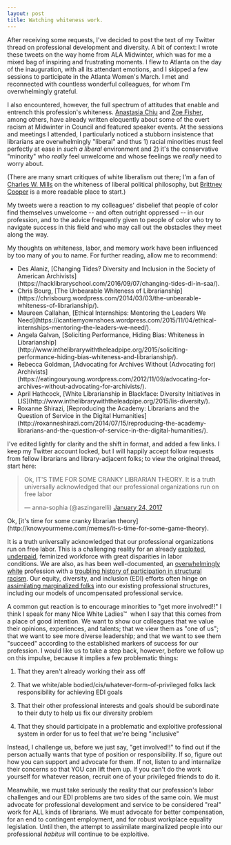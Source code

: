 ```yaml
---
layout: post
title: Watching whiteness work.
---
```

After receiving some requests, I've decided to post the text of my Twitter thread on professional development and diversity. A bit of context: I wrote these tweets on the way home from ALA Midwinter, which was for me a mixed bag of inspiring and frustrating moments. I flew to Atlanta on the day of the inauguration, with all its attendant emotions, and I skipped a few sessions to participate in the Atlanta Women's March. I met and reconnected with countless wonderful colleagues, for whom I'm overwhelmingly grateful.

I also encountered, however, the full spectrum of attitudes that enable and entrench this profession's whiteness. [Anastasia Chiu](https://thetokentwo.wordpress.com/2017/01/24/alatownhall/) and [Zoe Fisher](https://quickaskzoe.com/2017/02/06/tell-me-its-more-than-a-t-shirt/), among others, have already written eloquently about some of the overt racism at Midwinter in Council and featured speaker events. At the sessions and meetings I attended, I particularly noticed a stubborn insistence that librarians are overwhelmingly "liberal" and thus 1) racial minorities must feel perfectly at ease in <em>such a liberal</em> environment and 2) it's the conservative "minority" who *really* feel unwelcome and whose feelings we *really* need to worry about.

(There are many smart critiques of white liberalism out there; I'm a fan of [Charles W. Mills](http://www.havenscenter.org/files/Mills-Racial%20Liberalism.pdf) on the whiteness of liberal political philosophy, but [Brittney Cooper](http://www.salon.com/2014/04/01/my_white_liberal_frenemies_when_twitter_exchanges_reveal_untrustworthy_allies/) is a more readable place to start.)

My tweets were a reaction to my colleagues' disbelief that people of color find themselves unwelcome -- and often outright oppressed -- in our profession, and to the advice frequently given to people of color who try to navigate success in this field and who may call out the obstacles they meet along the way.

My thoughts on whiteness, labor, and memory work have been influenced by too many of you to name. For further reading, allow me to recommend:
<ul>
	<li>Des Alaniz, [Changing Tides? Diversity and Inclusion in the Society of American Archivists](https://hacklibraryschool.com/2016/09/07/changing-tides-di-in-saa/).</li>
	<li>Chris Bourg, [The Unbearable Whiteness of Librarianship](https://chrisbourg.wordpress.com/2014/03/03/the-unbearable-whiteness-of-librarianship/).</li>
	<li>Maureen Callahan, [Ethical Internships: Mentoring the Leaders We Need](https://icantiemyownshoes.wordpress.com/2015/11/04/ethical-internships-mentoring-the-leaders-we-need/).</li>
	<li>Angela Galvan, [Soliciting Performance, Hiding Bias: Whiteness in Librarianship](http://www.inthelibrarywiththeleadpipe.org/2015/soliciting-performance-hiding-bias-whiteness-and-librarianship/).</li>
	<li>Rebecca Goldman, [Advocating for Archives Without (Advocating for) Archivists](https://eatingouryoung.wordpress.com/2012/11/09/advocating-for-archives-without-advocating-for-archivists/).</li>
	<li>April Hathcock, [White Librarianship in Blackface: Diversity Initiatives in LIS](http://www.inthelibrarywiththeleadpipe.org/2015/lis-diversity/).</li>
	<li>Roxanne Shirazi, [Reproducing the Academy: Librarians and the Question of Service in the Digital Humanities](http://roxanneshirazi.com/2014/07/15/reproducing-the-academy-librarians-and-the-question-of-service-in-the-digital-humanities/).</li>
</ul>
I've edited lightly for clarity and the shift in format, and added a few links. I keep my Twitter account locked, but I will happily accept follow requests from fellow librarians and library-adjacent folks; to view the original thread, start here:
<blockquote class="twitter-tweet">
<p dir="ltr" lang="en">Ok, IT'S TIME FOR SOME CRANKY LIBRARIAN THEORY. It is a truth universally acknowledged that our professional organizations run on free labor</p>
— anna-sophia (@aszingarelli) <a href="https://twitter.com/aszingarelli/status/823929490304827394">January 24, 2017</a></blockquote>
Ok, [it's time for some cranky librarian theory](http://knowyourmeme.com/memes/it-s-time-for-some-game-theory).

It is a truth universally acknowledged that our professional organizations run on free labor. This is a challenging reality for an already [exploited](https://hacklibraryschool.com/2012/05/18/get-a-job-or-the-ethics-of-library-internships/), [underpaid](https://www.bls.gov/oes/current/oes254021.htm), feminized workforce with great disparities in labor conditions. We are also, as has been well-documented, an [overwhelmingly white](http://www.ala.org/research/sites/ala.org.research/files/content/Draft%20of%20Member%20Demographics%20Survey%2001-11-2017.pdf) profession with a [troubling history of participation in structural racism](https://muse.jhu.edu/article/622027). Our equity, diversity, and inclusion (EDI) efforts often hinge on [assimilating marginalized folks](https://digital.lib.washington.edu/researchworks/bitstream/handle/1773/27322/Ch07.pdf) into our existing professional structures, including our models of uncompensated professional service.

A common gut reaction is to encourage minorities to "get more involved!!" I think I speak for many Nice White Ladies™️️  when I say that this comes from a place of good intention. We want to show our colleagues that we value their opinions, experiences, and talents; that we view them as "one of us"; that we want to see more diverse leadership; and that we want to see them "succeed" according to the established markers of success for our profession. I would like us to take a step back, however, before we follow up on this impulse, because it implies a few problematic things:

1) That they aren't already working their ass off

2) That we white/able bodied/cis/whatever-form-of-privileged folks lack responsibility for achieving EDI goals

3) That their other professional interests and goals should be subordinate to their duty to help us fix our diversity problem

4) That they should participate in a problematic and exploitive professional system in order for us to feel that we're being "inclusive"

Instead, I challenge us, before we just say, "get involved!!" to find out if the person actually wants that type of position or responsibility. If so, figure out how you can support and advocate for them. If not, listen to and internalize their concerns so that YOU can lift them up. If you can't do the work yourself for whatever reason, recruit one of your privileged friends to do it.

Meanwhile, we must take seriously the reality that our profession's labor challenges and our EDI problems are two sides of the same coin. We must advocate for professional development and service to be considered "real" work for ALL kinds of librarians. We must advocate for better compensation, for an end to contingent employment, and for robust workplace equality legislation. Until then, the attempt to assimilate marginalized people into our professional <em>habitus</em> will continue to be exploitive.
